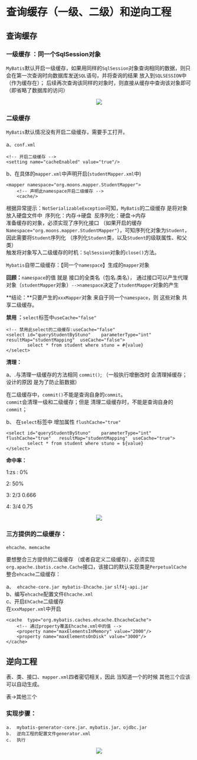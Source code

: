# 查询缓存（一级、二级）和逆向工程



## 查询缓存



###  一级缓存 ：同一个SqlSession对象

`MyBatis`默认开启一级缓存，如果用同样的`SqlSession`对象查询相同的数据，则只会在第一次查询时向数据库发送`SQL`语句，并将查询的结果 放入到`SQLSESSION`中（作为缓存在）；
后续再次查询该同样的对象时，则直接从缓存中查询该对象即可（即省略了数据库的访问）	

<div align="center">
<img src="https://github.com/ZP-AlwaysWin/Java-Learn/blob/master/MyBatis%E5%AD%A6%E4%B9%A0%E7%AC%94%E8%AE%B0/MyBatis%E5%9B%BE%E7%89%87/%E4%B8%80%E7%BA%A7%E7%BC%93%E5%AD%98.png" />
</div>



### 二级缓存


`MyBatis`默认情况没有开启二级缓存，需要手工打开。

a、`conf.xml`

```
<!-- 开启二级缓存 -->
<setting name="cacheEnabled" value="true"/>
```

b、在具体的`mapper.xml`中声明开启(`studentMapper.xml`中)

```
<mapper namespace="org.moons.mapper.StudentMapper">
	<!-- 声明此namespace开启二级缓存 -->
	<cache/>
```

根据异常提示：`NotSerializableException`可知，`MyBatis`的二级缓存 是将对象 放入硬盘文件中
​	序列化：内存->硬盘
​	反序列化：硬盘->内存
​	
准备缓存的对象，必须实现了序列化接口 （如果开启的缓存`Namespace="org.moons.mapper.StudentMapper"`），可知序列化对象为`Student`，因此需要将`Student`序列化 （序列化`Student`类，以及`Student`的级联属性、和父类）
​	
触发将对象写入二级缓存的时机：`SqlSession`对象的`close()`方法。

`Mybatis`自带二级缓存：【同一个`namespace`】生成的`mapper`对象



**回顾：**`namespace`的值 就是 接口的全类名（包名.类名）， 通过接口可以产生代理对象（`studentMapper`对象）`-->namespace`决定了`studentMapper`对象的产生



**结论：**只要产生的`xxxMapper`对象 来自于同一个`namespace`，则 这些对象 共享二级缓存。



**禁用 ：**`select`标签中`useCache="false"`



```
<!-- 禁用此select的二级缓存:useCache="false"
<select id="queryStudentByStuno" 	parameterType="int"  	resultMap="studentMapping"  useCache="false">
		select * from student where stuno = #{value}
</select>
```





**清理：**

a、.与清理一级缓存的方法相同
`commit()`; （一般执行增删改时 会清理掉缓存；设计的原因 是为了防止脏数据）

在二级缓存中，`commit()`不能是查询自身的`commit`。
​	
`commit`会清理一级和二级缓存；但是 清理二级缓存时，不能是查询自身的`commit`；

b、 在`select`标签中 增加属性 `flushCache="true"`



```
<select id="queryStudentByStuno" 	parameterType="int" flushCache="true" 	resultMap="studentMapping"  useCache="true">
		select * from student where stuno = ${value}
</select>
```





**命中率：**

1:zs :		0%  

2:    		50%

3: 2/3  	0.666

4: 3/4  	0.75

<div align="center">
<img src="https://github.com/ZP-AlwaysWin/Java-Learn/blob/master/MyBatis%E5%AD%A6%E4%B9%A0%E7%AC%94%E8%AE%B0/MyBatis%E5%9B%BE%E7%89%87/%E4%BA%8C%E7%BA%A7%E7%BC%93%E5%AD%98.png" />
</div>



### 三方提供的二级缓存：

`ehcache、memcache`

要想整合三方提供的二级缓存 （或者自定义二级缓存），必须实现`org.apache.ibatis.cache.Cache`接口，该接口的默认实现类是`PerpetualCache`
​		
整合`ehcache`二级缓存：

a、
​	`ehcache-core.jar`
​	`mybatis-Ehcache.jar`
​	`slf4j-api.jar`
​		
b、编写`ehcache`配置文件`Ehcache.xml`
​	
c、开启`EhCache`二级缓存
​	
在`xxxMapper.xml`中开启

```
<cache  type="org.mybatis.caches.ehcache.EhcacheCache">
	<!-- 通过property覆盖Ehcache.xml中的值 -->
	<property name="maxElementsInMemory" value="2000"/>
	<property name="maxElementsOnDisk" value="3000"/>
</cache>
```


## 逆向工程

表、类、接口、`mapper.xml`四者密切相关，因此 当知道一个的时候  其他三个应该可以自动生成。

表->其他三个


### 实现步骤：

```
a.  mybatis-generator-core.jar、mybatis.jar、ojdbc.jar
b.  逆向工程的配置文件generator.xml
c.  执行
```

<div align="center">
<img src="https://github.com/ZP-AlwaysWin/Java-Learn/blob/master/MyBatis%E5%AD%A6%E4%B9%A0%E7%AC%94%E8%AE%B0/MyBatis%E5%9B%BE%E7%89%87/%E9%80%86%E5%90%91%E5%B7%A5%E7%A8%8B.png" />
</div>
